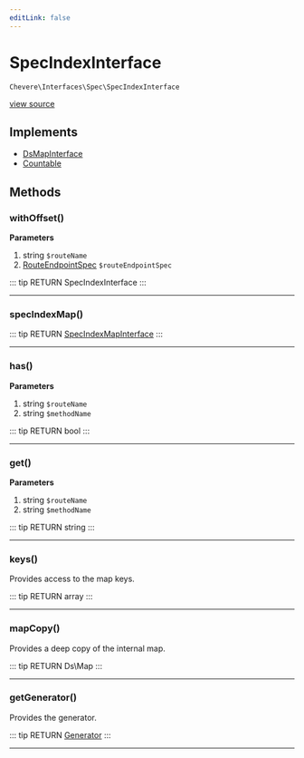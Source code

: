 ```yaml
---
editLink: false
---
```


# SpecIndexInterface

`Chevere\Interfaces\Spec\SpecIndexInterface`

[view source](https://github.com/chevere/chevere/blob/master/interfaces/Spec/SpecIndexInterface.php)

## Implements

- [DsMapInterface](../DataStructures/DsMapInterface.md)
- [Countable](https://www.php.net/manual/class.countable)

## Methods

### withOffset()

**Parameters**

1. string `$routeName`
2. [RouteEndpointSpec](../../Components/Spec/Specs/RouteEndpointSpec.md) `$routeEndpointSpec`

::: tip RETURN
SpecIndexInterface
:::

---

### specIndexMap()

::: tip RETURN
[SpecIndexMapInterface](./SpecIndexMapInterface.md)
:::

---

### has()

**Parameters**

1. string `$routeName`
2. string `$methodName`

::: tip RETURN
bool
:::

---

### get()

**Parameters**

1. string `$routeName`
2. string `$methodName`

::: tip RETURN
string
:::

---

### keys()

Provides access to the map keys.

::: tip RETURN
array
:::

---

### mapCopy()

Provides a deep copy of the internal map.

::: tip RETURN
Ds\Map
:::

---

### getGenerator()

Provides the generator.

::: tip RETURN
[Generator](https://www.php.net/manual/class.generator)
:::

---

